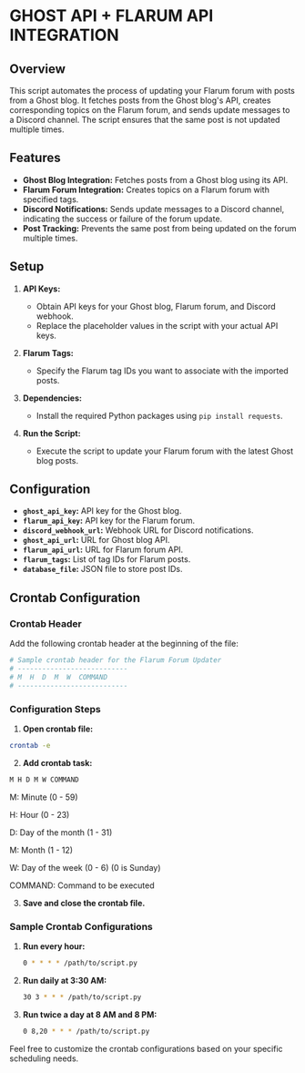# **GHOST API + FLARUM API INTEGRATION**

## **Overview**

This script automates the process of updating your Flarum forum with posts from a Ghost blog. It fetches posts from the Ghost blog's API, creates corresponding topics on the Flarum forum, and sends update messages to a Discord channel. The script ensures that the same post is not updated multiple times.

## **Features**

- **Ghost Blog Integration:** Fetches posts from a Ghost blog using its API.
- **Flarum Forum Integration:** Creates topics on a Flarum forum with specified tags.
- **Discord Notifications:** Sends update messages to a Discord channel, indicating the success or failure of the forum update.
- **Post Tracking:** Prevents the same post from being updated on the forum multiple times.

## **Setup**

1. **API Keys:**
   - Obtain API keys for your Ghost blog, Flarum forum, and Discord webhook.
   - Replace the placeholder values in the script with your actual API keys.

2. **Flarum Tags:**
   - Specify the Flarum tag IDs you want to associate with the imported posts.

3. **Dependencies:**
   - Install the required Python packages using `pip install requests`.

4. **Run the Script:**
   - Execute the script to update your Flarum forum with the latest Ghost blog posts.

## **Configuration**

- **`ghost_api_key`:** API key for the Ghost blog.
- **`flarum_api_key`:** API key for the Flarum forum.
- **`discord_webhook_url`:** Webhook URL for Discord notifications.
- **`ghost_api_url`:** URL for Ghost blog API.
- **`flarum_api_url`:** URL for Flarum forum API.
- **`flarum_tags`:** List of tag IDs for Flarum posts.
- **`database_file`:** JSON file to store post IDs.

## **Crontab Configuration**

### Crontab Header

Add the following crontab header at the beginning of the file:

```bash
# Sample crontab header for the Flarum Forum Updater
# ---------------------------
# M  H  D  M  W  COMMAND
# ---------------------------
```

### Configuration Steps
1. **Open crontab file:**

```bash
crontab -e
```

2. **Add crontab task:**
```bash
M H D M W COMMAND
```

M: Minute (0 - 59)

H: Hour (0 - 23)

D: Day of the month (1 - 31)

M: Month (1 - 12)

W: Day of the week (0 - 6) (0 is Sunday)

COMMAND: Command to be executed

3. **Save and close the crontab file.**

### Sample Crontab Configurations

1. **Run every hour:**
   ```bash
   0 * * * * /path/to/script.py
   ```
2. **Run daily at 3:30 AM:**
   ```bash
   30 3 * * * /path/to/script.py
   ```
3. **Run twice a day at 8 AM and 8 PM:**
   ```bash
   0 8,20 * * * /path/to/script.py
   ```

Feel free to customize the crontab configurations based on your specific scheduling needs.
